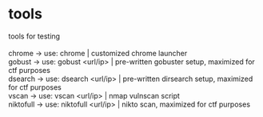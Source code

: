 # tools
tools for testing
<br>
<br>
chrome -> use: chrome | customized chrome launcher<br>
gobust -> use: gobust <url/ip> | pre-written gobuster setup, maximized for ctf purposes<br>
dsearch -> use: dsearch <url/ip> | pre-written dirsearch setup, maximized for ctf purposes<br>
vscan -> use: vscan <url/ip> | nmap vulnscan script<br>
niktofull -> use: niktofull <url/ip> | nikto scan, maximized for ctf purposes
